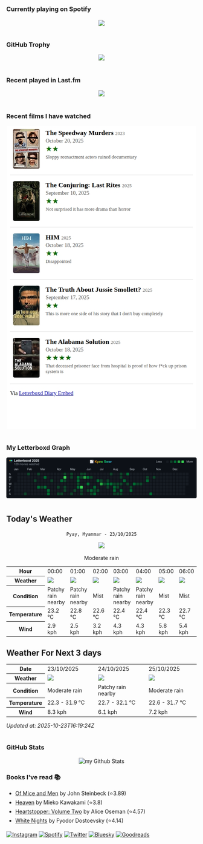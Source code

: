 #
### Currently playing on Spotify 
<p align="center">
  <img align="center" src="https://spotify-github-profile.kittinanx.com/api/view?uid=cdl24hkuj7v7dj6n9l3lyi3j1&cover_image=true&theme=apple&show_offline=true&background_color=121212&interchange=false&mode=light"/>
</p>

#
### GitHub Trophy 
<p align="center">
  <img src="https://github-profile-trophy.vercel.app/?username=laminthurein1411&theme=juicyfresh&no-bg=true" />
</p>

#
### Recent played in Last.fm
<p align="center">
  <img src="https://lastfm-recently-played.vercel.app/api?user=laminthurein" />
</p>

#
### Recent films I have watched 
<p align="center">
  <img align="center" src="https://github.com/laminthurein1411/laminthurein1411/blob/main/film.jpg"/>
</p>

#
### My Letterboxd Graph
<p align="center">
  <a href="https://letterboxd.com/laminthurein/" target="_blank">
    <picture>
      <source
        media="(prefers-color-scheme: dark)"
        srcset="https://github.com/laminthurein1411/letterboxd-graph/blob/main/images/github-letterboxd-dark.svg"
      />
      <source
        media="(prefers-color-scheme: light)"
        srcset="https://github.com/laminthurein1411/letterboxd-graph/blob/main/images/github-letterboxd-light.svg"
      />
      <img
        alt="Letterboxd contribution graph"
        src="https://github.com/laminthurein1411/letterboxd-graph/blob/main/images/github-letterboxd-dark.svg"
      />
    </picture>
  </a>
</p>

#

## Today's Weather
<div align="center">


`Pyay, Myanmar - 23/10/2025`

<img src="https://cdn.weatherapi.com/weather/64x64/day/302.png"/>

Moderate rain

</div>


<table>
    <tr>
        <th>Hour</th>
        <td>00:00</td><td>01:00</td><td>02:00</td><td>03:00</td><td>04:00</td><td>05:00</td><td>06:00</td><td>07:00</td><td>08:00</td><td>09:00</td><td>10:00</td><td>11:00</td><td>12:00</td><td>13:00</td><td>14:00</td><td>15:00</td><td>16:00</td><td>17:00</td><td>18:00</td><td>19:00</td><td>20:00</td><td>21:00</td><td>22:00</td><td>23:00</td>
    </tr>
    <tr>
        <th>Weather</th>
        <td><img src="https://cdn.weatherapi.com/weather/64x64/night/176.png"></img></td><td><img src="https://cdn.weatherapi.com/weather/64x64/night/176.png"></img></td><td><img src="https://cdn.weatherapi.com/weather/64x64/night/143.png"></img></td><td><img src="https://cdn.weatherapi.com/weather/64x64/night/176.png"></img></td><td><img src="https://cdn.weatherapi.com/weather/64x64/night/176.png"></img></td><td><img src="https://cdn.weatherapi.com/weather/64x64/night/143.png"></img></td><td><img src="https://cdn.weatherapi.com/weather/64x64/day/143.png"></img></td><td><img src="https://cdn.weatherapi.com/weather/64x64/day/113.png"></img></td><td><img src="https://cdn.weatherapi.com/weather/64x64/day/176.png"></img></td><td><img src="https://cdn.weatherapi.com/weather/64x64/day/176.png"></img></td><td><img src="https://cdn.weatherapi.com/weather/64x64/day/176.png"></img></td><td><img src="https://cdn.weatherapi.com/weather/64x64/day/299.png"></img></td><td><img src="https://cdn.weatherapi.com/weather/64x64/day/176.png"></img></td><td><img src="https://cdn.weatherapi.com/weather/64x64/day/176.png"></img></td><td><img src="https://cdn.weatherapi.com/weather/64x64/day/113.png"></img></td><td><img src="https://cdn.weatherapi.com/weather/64x64/day/113.png"></img></td><td><img src="https://cdn.weatherapi.com/weather/64x64/day/176.png"></img></td><td><img src="https://cdn.weatherapi.com/weather/64x64/day/176.png"></img></td><td><img src="https://cdn.weatherapi.com/weather/64x64/night/113.png"></img></td><td><img src="https://cdn.weatherapi.com/weather/64x64/night/113.png"></img></td><td><img src="https://cdn.weatherapi.com/weather/64x64/night/113.png"></img></td><td><img src="https://cdn.weatherapi.com/weather/64x64/night/113.png"></img></td><td><img src="https://cdn.weatherapi.com/weather/64x64/night/113.png"></img></td><td><img src="https://cdn.weatherapi.com/weather/64x64/night/113.png"></img></td>
    </tr>
    <tr>
        <th>Condition</th>
        <td width="200px">Patchy rain nearby</td><td width="200px">Patchy rain nearby</td><td width="200px">Mist</td><td width="200px">Patchy rain nearby</td><td width="200px">Patchy rain nearby</td><td width="200px">Mist</td><td width="200px">Mist</td><td width="200px">Sunny</td><td width="200px">Patchy rain nearby</td><td width="200px">Patchy rain nearby</td><td width="200px">Patchy rain nearby</td><td width="200px">Moderate rain at times</td><td width="200px">Patchy rain nearby</td><td width="200px">Patchy rain nearby</td><td width="200px">Sunny</td><td width="200px">Sunny</td><td width="200px">Patchy rain nearby</td><td width="200px">Patchy rain nearby</td><td width="200px">Clear </td><td width="200px">Clear </td><td width="200px">Clear </td><td width="200px">Clear </td><td width="200px">Clear </td><td width="200px">Clear </td>
    </tr>
    <tr>
        <th>Temperature</th>
        <td>23.2 °C</td><td>22.8 °C</td><td>22.6 °C</td><td>22.4 °C</td><td>22.4 °C</td><td>22.3 °C</td><td>22.7 °C</td><td>24.8 °C</td><td>26.3 °C</td><td>28.1 °C</td><td>29.3 °C</td><td>29.9 °C</td><td>31.2 °C</td><td>31.9 °C</td><td>31.9 °C</td><td>31.6 °C</td><td>30.7 °C</td><td>27.2 °C</td><td>26 °C</td><td>25.5 °C</td><td>25.2 °C</td><td>24.7 °C</td><td>24.3 °C</td><td>24 °C</td>
    </tr>
    <tr>
        <th>Wind</th>
        <td>2.9 kph</td><td>2.5 kph</td><td>3.2 kph</td><td>4.3 kph</td><td>4.3 kph</td><td>5.8 kph</td><td>5.4 kph</td><td>5.4 kph</td><td>6.5 kph</td><td>7.2 kph</td><td>8.3 kph</td><td>6.8 kph</td><td>4.7 kph</td><td>4 kph</td><td>4.3 kph</td><td>5.4 kph</td><td>5.8 kph</td><td>6.1 kph</td><td>6.1 kph</td><td>5.4 kph</td><td>5 kph</td><td>4.3 kph</td><td>4 kph</td><td>3.6 kph</td>
    </tr>
</table>


## Weather For Next 3 days


<table>
    <tr>
        <th>Date</th>
        <td>23/10/2025</td><td>24/10/2025</td><td>25/10/2025</td>
    </tr>
    <tr>
        <th>Weather</th>
        <td><img src="https://cdn.weatherapi.com/weather/64x64/day/302.png"/></td><td><img src="https://cdn.weatherapi.com/weather/64x64/day/176.png"/></td><td><img src="https://cdn.weatherapi.com/weather/64x64/day/302.png"/></td>
    </tr>
    <tr>
        <th>Condition</th>
        <td width="200px">Moderate rain</td><td width="200px">Patchy rain nearby</td><td width="200px">Moderate rain</td>
    </tr>
    <tr>
        <th>Temperature</th>
        <td>22.3 -  31.9 °C</td><td>22.7 -  32.1 °C</td><td>22.6 -  31.7 °C</td>
    </tr>
    <tr>
        <th>Wind</th>
        <td>8.3 kph</td><td>6.1 kph</td><td>7.2 kph</td>
    </tr>
</table>


*Updated at: 2025-10-23T16:19:24Z*


#
### GitHub Stats
<p align="center">
     <img align="center" src="https://github-readme-stats.vercel.app/api?username=laminthurein1411&include_all_commits=true&count_private=true&show_icons=true&line_height=20&title_color=2B5BBD&icon_color=1124BB&text_color=A1A1A1&bg_color=0,000000,130F40" alt="my Github Stats"/>
</p>

### Books I've read 📚 

- [Of Mice and Men](https://www.goodreads.com/review/show/6567069244?utm_medium=api&utm_source=rss) by John Steinbeck (⭐️3.89)
- [Heaven](https://www.goodreads.com/review/show/6452394435?utm_medium=api&utm_source=rss) by Mieko Kawakami (⭐️3.8)
- [Heartstopper: Volume Two](https://www.goodreads.com/review/show/4890630871?utm_medium=api&utm_source=rss) by Alice Oseman (⭐️4.57)
- [White Nights](https://www.goodreads.com/review/show/7725841553?utm_medium=api&utm_source=rss) by Fyodor Dostoevsky (⭐️4.14)



<a href="https://www.instagram.com/kyaw_swar_pyae_wai_shein" target="_blank"><img src="https://img.shields.io/badge/Instagram-%23E4405F.svg?&style=flat-square&logo=instagram&logoColor=white" alt="Instagram"></a>
<a href="https://open.spotify.com/user/cdl24hkuj7v7dj6n9l3lyi3j1" target="_blank"><img src="https://img.shields.io/badge/Spotify-%231ED760.svg?&style=flat-square&logo=spotify&logoColor=white" alt="Spotify"></a>
<a href="https://twitter.com/laminthurein144" target="_blank"><img src="https://img.shields.io/badge/--twitter?label=Twitter&logo=Twitter&logoColor=white" alt="Twitter"></a>
<a href="https://bsky.app/profile/laminthurein144.bsky.social" target="_blank"><img src="https://img.shields.io/badge/Bluesky-0285FF?logo=bluesky&logoColor=fff" alt="Bluesky"></a>
<a href="https://www.goodreads.com/user/show/92063322" target="_blank"><img src="https://img.shields.io/badge/Goodreads-372213?logo=goodreads&logoColor=fff" alt="Goodreads"></a>
